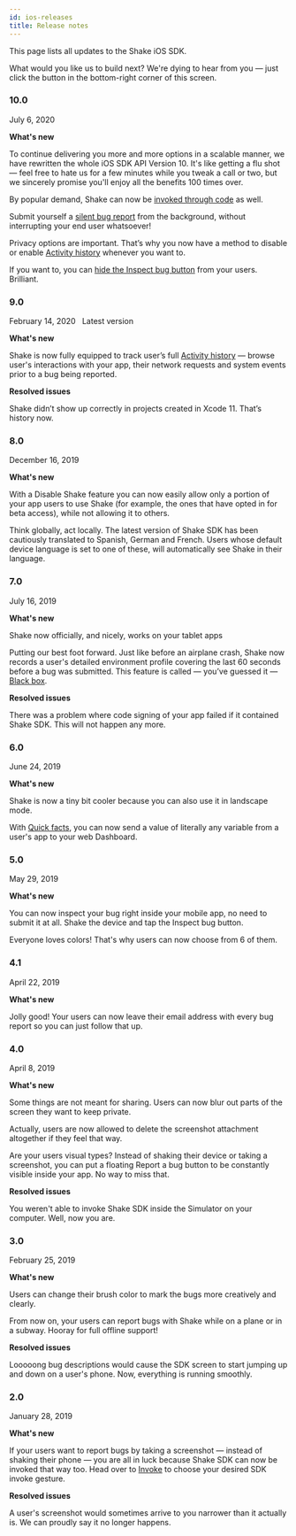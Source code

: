 ```yaml
---
id: ios-releases
title: Release notes
---
```

This page lists all updates to the Shake iOS SDK.

What would you like us to build next? We're dying to hear from you — just click the button in the bottom-right corner of this screen.

### 10.0
<span class="tag-button">July 6, 2020</span>

**What's new**

To continue delivering you more and more options in a scalable manner,
we have rewritten the whole iOS SDK API Version 10.
It's like getting a flu shot — feel free to hate us for a few minutes while you tweak a call or two,
but we sincerely promise you'll enjoy all the benefits 100 times over.

By popular demand, Shake can now be [invoked through code](/ios/invoke.md) as well.

Submit yourself a [silent bug report](/ios/silent-reports.md) from the background,
without interrupting your end user whatsoever!

Privacy options are important. That’s why you now have a method to
disable or enable [Activity history](/ios/activity.md) whenever you want to.

If you want to, you can [hide the Inspect bug button](/ios/inspect.md) from your users. Brilliant.

### 9.0

<span class="tag-button">February 14, 2020</span>&nbsp;&nbsp;
<span class="tag-button green-tag-button">Latest version</span>

**What's new**

Shake is now fully equipped to track user’s full [Activity history](/ios/activity.md) —
browse user's interactions with your app, their network requests and system events prior to a bug being reported.

**Resolved issues**

Shake didn’t show up correctly in projects created in Xcode 11. That’s history now.

### 8.0
<span class="tag-button">December 16, 2019</span>


**What's new**

With a Disable Shake feature you can now easily allow only a portion of your app users to use Shake
(for example, the ones that have opted in for beta access), while not allowing it to others.

Think globally, act locally. The latest version of Shake SDK has been cautiously translated to
Spanish, German and French. Users whose default device language is set to one of these,
will automatically see Shake in their language.

### 7.0
<span class="tag-button">July 16, 2019</span>

**What's new**

Shake now officially, and nicely, works on your tablet apps

Putting our best foot forward.
Just like before an airplane crash, Shake now records a user's detailed environment profile covering the last 60 seconds
before a bug was submitted. This feature is called — you’ve guessed it — [Black box](/ios/blackbox.md).

**Resolved issues**

There was a problem where code signing of your app failed if it contained Shake SDK. This will not happen any more.

### 6.0
<span class="tag-button">June 24, 2019</span>

**What's new**

Shake is now a tiny bit cooler because you can also use it in landscape mode.

With [Quick facts](/android/quick-facts.md), you can now send a value of literally any variable from a user's app to your web Dashboard.

### 5.0
<span class="tag-button">May 29, 2019</span>

**What's new**

You can now inspect your bug right inside your mobile app, no need to submit it at all. Shake the device and tap the Inspect bug button.

Everyone loves colors! That's why users can now choose from 6 of them.

### 4.1
<span class="tag-button">April 22, 2019</span>

**What's new**

Jolly good! Your users can now leave their email address with every bug report so you can just follow that up.

### 4.0
<span class="tag-button">April 8, 2019</span>

**What's new**

Some things are not meant for sharing. Users can now blur out parts of the screen they want to keep private.

Actually, users are now allowed to delete the screenshot attachment altogether if they feel that way.

Are your users visual types? Instead of shaking their device or taking a screenshot,
you can put a floating Report a bug button to be constantly visible inside your app. No way to miss that.

**Resolved issues**

You weren't able to invoke Shake SDK inside the Simulator on your computer. Well, now you are.

### 3.0
<span class="tag-button">February 25, 2019</span>

**What's new**

Users can change their brush color to mark the bugs more creatively and clearly.

From now on, your users can report bugs with Shake while on a plane or in a subway. Hooray for full offline support!

**Resolved issues**

Looooong bug descriptions would cause the SDK screen to start jumping up and down on a user's phone.
Now, everything is running smoothly.

### 2.0
<span class="tag-button">January 28, 2019</span>

**What's new**

If your users want to report bugs by taking a screenshot — instead of shaking their phone — you are all in luck
because Shake SDK can now be invoked that way too. Head over to [Invoke](/ios/invoke.md) to choose your desired SDK invoke gesture.

**Resolved issues**

A user's screenshot would sometimes arrive to you narrower than it actually is.
We can proudly say it no longer happens.
